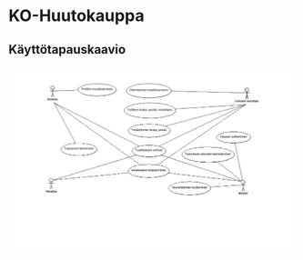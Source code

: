 # KO-Huutokauppa

## Käyttötapauskaavio

![](https://github.com/ktojala/KO-Huutokauppa/blob/master/documentation/kayttotapauskaavio.png)

